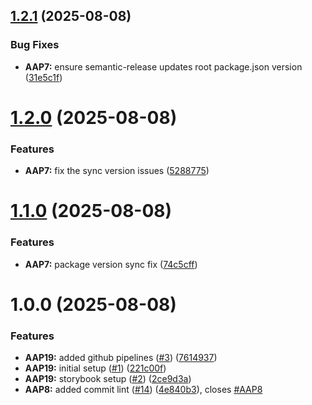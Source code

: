 ## [1.2.1](https://github.com/marvin-aroza/quanta-kit-angular/compare/v1.2.0...v1.2.1) (2025-08-08)


### Bug Fixes

* **AAP7:** ensure semantic-release updates root package.json version ([31e5c1f](https://github.com/marvin-aroza/quanta-kit-angular/commit/31e5c1f7971864b67d45bfbea60b82a4a47643aa))

# [1.2.0](https://github.com/marvin-aroza/quanta-kit-angular/compare/v1.1.0...v1.2.0) (2025-08-08)


### Features

* **AAP7:** fix the sync version issues ([5288775](https://github.com/marvin-aroza/quanta-kit-angular/commit/5288775a7649a5d08e18eba2eaaa6ce2835bb7e0))

# [1.1.0](https://github.com/marvin-aroza/quanta-kit-angular/compare/v1.0.0...v1.1.0) (2025-08-08)


### Features

* **AAP7:** package version sync fix ([74c5cff](https://github.com/marvin-aroza/quanta-kit-angular/commit/74c5cff72730a745ecba0002a8526b29382286c3))

# 1.0.0 (2025-08-08)


### Features

* **AAP19:** added github pipelines ([#3](https://github.com/marvin-aroza/quanta-kit-angular/issues/3)) ([7614937](https://github.com/marvin-aroza/quanta-kit-angular/commit/7614937f9e00a29fac0d1315546a203bb7c20007))
* **AAP19:** initial setup ([#1](https://github.com/marvin-aroza/quanta-kit-angular/issues/1)) ([221c00f](https://github.com/marvin-aroza/quanta-kit-angular/commit/221c00fb925708276f649ea3665d5c55f677f361))
* **AAP19:** storybook setup ([#2](https://github.com/marvin-aroza/quanta-kit-angular/issues/2)) ([2ce9d3a](https://github.com/marvin-aroza/quanta-kit-angular/commit/2ce9d3a8cef5871b01b9b7f94802e22600855b5a))
* **AAP8:** added commit lint ([#14](https://github.com/marvin-aroza/quanta-kit-angular/issues/14)) ([4e840b3](https://github.com/marvin-aroza/quanta-kit-angular/commit/4e840b38fd7e1d8c0bbb06c5c72d93653a19e4e6)), closes [#AAP8](https://github.com/marvin-aroza/quanta-kit-angular/issues/AAP8)

